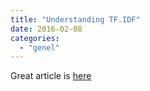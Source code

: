 ```yaml
---
title: "Understanding TF.IDF"
date: 2016-02-08
categories: 
  - "genel"
---
```


Great article is [here](https://janav.wordpress.com/2013/10/27/tf-idf-and-cosine-similarity/)

